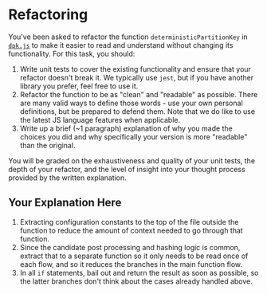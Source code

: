 # Refactoring

You've been asked to refactor the function `deterministicPartitionKey` in [`dpk.js`](dpk.js) to make it easier to read and understand without changing its functionality. For this task, you should:

1. Write unit tests to cover the existing functionality and ensure that your refactor doesn't break it. We typically use `jest`, but if you have another library you prefer, feel free to use it.
2. Refactor the function to be as "clean" and "readable" as possible. There are many valid ways to define those words - use your own personal definitions, but be prepared to defend them. Note that we do like to use the latest JS language features when applicable.
3. Write up a brief (~1 paragraph) explanation of why you made the choices you did and why specifically your version is more "readable" than the original.

You will be graded on the exhaustiveness and quality of your unit tests, the depth of your refactor, and the level of insight into your thought process provided by the written explanation.

## Your Explanation Here

1. Extracting configuration constants to the top of the file outside the function to reduce the amount of context needed to go through that function.
2. Since the candidate post processing and hashing logic is common, extract that to a separate function so it only needs to be read once of each flow, and so it reduces the branches in the main function flow.
3. In all `if` statements, bail out and return the result as soon as possible, so the latter branches don't think about the cases already handled above.

